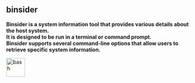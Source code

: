 ## binsider

**Binsider is a system information tool that provides various details about the host system.**  \
**It is designed to be run in a terminal or command prompt.**  \
**Binsider supports several command-line options that allow users to retrieve specific system information.**  

<img src="https://www.vectorlogo.zone/logos/gnu_bash/gnu_bash-icon.svg" alt="bash" width="50" height="50" />
